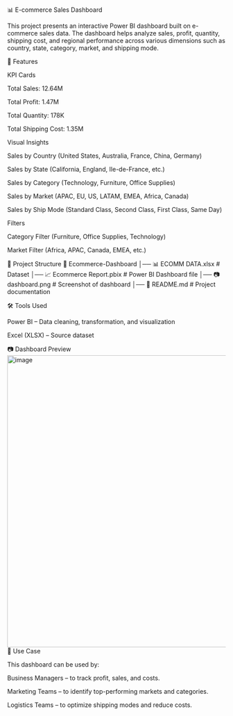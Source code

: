 📊 E-commerce Sales Dashboard

This project presents an interactive Power BI dashboard built on e-commerce sales data.
The dashboard helps analyze sales, profit, quantity, shipping cost, and regional performance across various dimensions such as country, state, category, market, and shipping mode.

🚀 Features

KPI Cards

Total Sales: 12.64M

Total Profit: 1.47M

Total Quantity: 178K

Total Shipping Cost: 1.35M

Visual Insights

Sales by Country (United States, Australia, France, China, Germany)

Sales by State (California, England, Ile-de-France, etc.)

Sales by Category (Technology, Furniture, Office Supplies)

Sales by Market (APAC, EU, US, LATAM, EMEA, Africa, Canada)

Sales by Ship Mode (Standard Class, Second Class, First Class, Same Day)

Filters

Category Filter (Furniture, Office Supplies, Technology)

Market Filter (Africa, APAC, Canada, EMEA, etc.)

📂 Project Structure
📁 Ecommerce-Dashboard
│── 📊 ECOMM DATA.xlsx        # Dataset
│── 📈 Ecommerce Report.pbix   # Power BI Dashboard file
│── 📷 dashboard.png          # Screenshot of dashboard
│── 📄 README.md              # Project documentation

🛠️ Tools Used

Power BI – Data cleaning, transformation, and visualization

Excel (XLSX) – Source dataset

📷 Dashboard Preview
<img width="1230" height="672" alt="image" src="https://github.com/user-attachments/assets/89aaaf9b-8701-4183-b347-d21171034c98" />
📌 Use Case

This dashboard can be used by:

Business Managers – to track profit, sales, and costs.

Marketing Teams – to identify top-performing markets and categories.

Logistics Teams – to optimize shipping modes and reduce costs.
